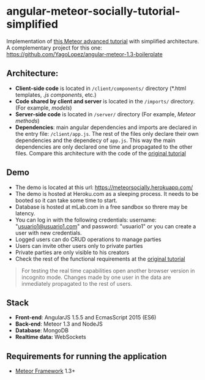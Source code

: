 # angular-meteor-socially-tutorial-simplified

Implementation of [this Meteor advanced tutorial](http://www.angular-meteor.com/tutorials/socially/angular1/bootstrapping) with simplified architecture. A complementary project for this one: https://github.com/YagoLopez/angular-meteor-1.3-boilerplate 




## Architecture:

- **Client-side code** is located in `/client/components/` directory (*.html templates, *.js components*, etc.)
- **Code shared by client and server** is located in the `/imports/` directory. (For example, *models*)
- **Server-side code** is located in `/server/` directory (For example, *Meteor methods*)
- **Dependencies**: main angular dependencies and imports are declared in the entry file: `/client/app.js`. The rest of the files only declare their own dependencies and the dependecy of `app.js`. This way the main dependencies are only declared one time and propagated to the other files. Compare this architecture with the code of the [original tutorial](http://www.angular-meteor.com/tutorials/socially/angular1/bootstrapping)




## Demo

- The demo is located at this url: https://meteorsocially.herokuapp.com/
- The demo is hosted at Heroku.com as a sleeping process. It needs to be booted so it can take some time to start.
- Database is hosted at mLab.com in a free sandbox so threre may be latency.
- You can log in with the following credentials: username: "usuario1@usuario1.com" and password: "usuario1" or you can create a user with new credentials.
- Logged users can do CRUD operations to manage parties
- Users can invite other users only to private parties
- Private parties are only visible to his creators
- Check the rest of the functional requirements at the [original tutorial](http://www.angular-meteor.com/tutorials/socially/angular1/bootstrapping)


>
>For testing the real time capabilities open another browser version in incognito mode. Changes made by one user in the data are inmediately propagated to the rest of users.
>




## Stack

- **Front-end**: AngularJS 1.5.5 and EcmasScript 2015 (ES6)
- **Back-end**: Meteor 1.3 and NodeJS
- **Database**: MongoDB
- **Realtime data:** WebSockets





## Requirements for running the application
- [Meteor Framework](http://www.meteor.com) 1.3+ 